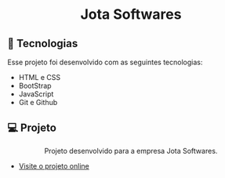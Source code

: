<h1 align="center"> Jota Softwares </h1>


## 🚀 Tecnologias

Esse projeto foi desenvolvido com as seguintes tecnologias:

- HTML e CSS
- BootStrap
- JavaScript
- Git e Github


## 💻 Projeto

<p align="center">
Projeto desenvolvido para a empresa Jota Softwares.<br/>

- [Visite o projeto online](https://jaysonstn.github.io/jotasoftwares/)



